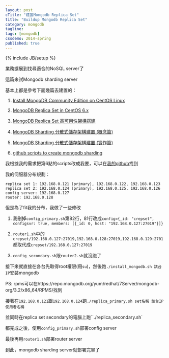 ```yaml
---
layout: post
cTitle: "建置Mongodb Replica Set"
title: "Buildup Mongodb Replica Set"
category: mongodb
tagline:
tags: [mongodb]
cssdemo: 2014-spring
published: true
---
```

{% include JB/setup %} 

業務擴展到找尋適合的NoSQL server了

這篇來試Mongodb sharding server

<!-- more -->

基本上都是參考下面幾篇去建置的：

1. [Install MongoDB Community Edition on CentOS Linux](https://docs.mongodb.com/manual/tutorial/install-mongodb-on-red-hat/)

1. [MongoDB Replica Set in CentOS 6.x](http://cyrilwang.blogspot.tw/2012/06/mongodb-replica-set-in-centos-6x_05.html)

1. [MongoDB Replica Set 高可用性架構搭建](https://blog.toright.com/posts/4508/mongodb-replica-set-%E9%AB%98%E5%8F%AF%E7%94%A8%E6%80%A7%E6%9E%B6%E6%A7%8B%E6%90%AD%E5%BB%BA.html)

1. [MongoDB Sharding 分散式儲存架構建置 (概念篇)](https://blog.toright.com/posts/4552/mongodb-sharding-%E5%88%86%E6%95%A3%E5%BC%8F%E5%84%B2%E5%AD%98%E6%9E%B6%E6%A7%8B%E5%BB%BA%E7%BD%AE-%E6%A6%82%E5%BF%B5%E7%AF%87.html)

1. [MongoDB Sharding 分散式儲存架構建置 (實作篇)](https://blog.toright.com/posts/4574/mongodb-sharding-%E5%88%86%E6%95%A3%E5%BC%8F%E5%84%B2%E5%AD%98%E6%9E%B6%E6%A7%8B%E5%BB%BA%E7%BD%AE-%E5%AF%A6%E4%BD%9C%E7%AF%87.html)

1. [github scripts to create mongodb sharding](https://github.com/Azure/azure-quickstart-templates/blob/master/mongodb-sharding-centos)

我根據我的需求把第6點的scripts改成我要，可以在[我的github](https://github.com/ChingChuan-Chen/create_mongodb_sharding_server)找到

我的伺服器分布規劃：

```
replica set 1: 192.168.0.121 (primary), 192.168.0.122, 192.168.0.123
replica set 2: 192.168.0.124 (primary), 192.168.0.125, 192.168.0.126
config server: 192.168.0.127
router: 192.168.0.128
```

但是為了fit我的分布，我做了一些修改

1. 我刪掉`config_primary.sh`第82行，81行改成`config={_id: "crepset", configsvr: true, members: [{_id: 0, host: "192.168.0.127:27019"}]}`

1. `router1.sh`中的`crepset/192.168.0.127:27019,192.168.0.128:27019,192.168.0.129:2701`都取代成`crepset/192.168.0.127:27019`

1. `config_secondary.sh`跟`router2.sh`就沒跑了

接下來就直接在各台先取得root權限(用`su`)，然後跑`./install_mongodb.sh 該台IP`安裝mongodb

PS: rpms可以在https://repo.mongodb.org/yum/redhat/7Server/mongodb-org/3.2/x86_64/RPMS/找到

接著在`192.168.0.121`跟`192.168.0.124`跑`./replica_primary.sh set名稱 該台IP 使用者名稱`

並同時在replica set secondary的電腦上跑``./replica_secondary.sh`

都完成之後，使用`config_primary.sh`部署config server

最後再用`router1.sh`部署router server

到此，mongodb sharding server就部署完畢了
